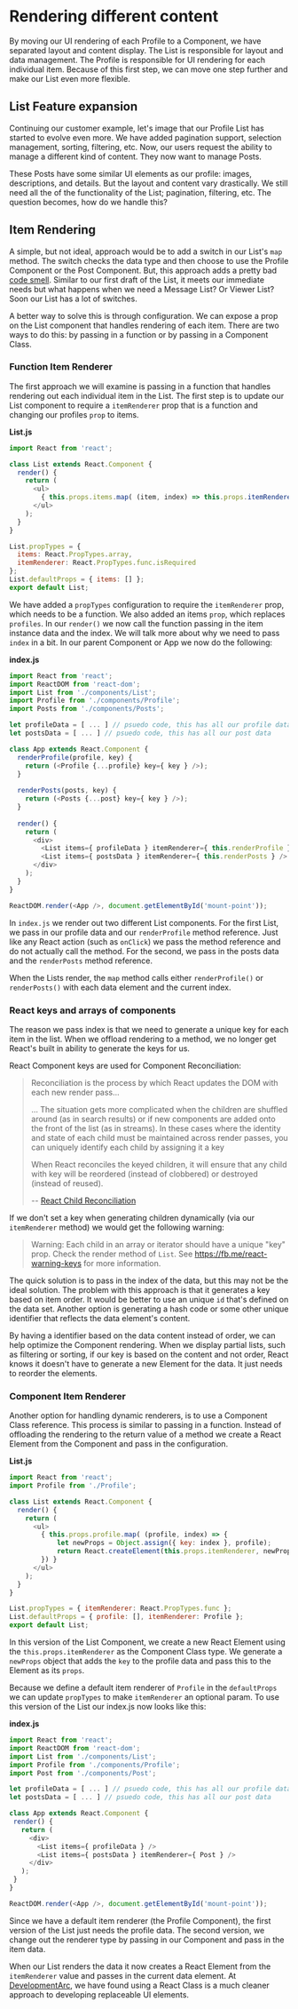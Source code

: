 # Rendering different content
 By moving our UI rendering of each Profile to a Component, we have separated layout and content display. The List is responsible for layout and data management. The Profile is responsible for UI rendering for each individual item. Because of this first step, we can move one step further and make our List even more flexible.
 
## List Feature expansion
 Continuing our customer example, let's image that our Profile List has started to evolve even more. We have added pagination support, selection management, sorting, filtering, etc. Now, our users request the ability to manage a different kind of content. They now want to manage Posts. 
 
 These Posts have some similar UI elements as our profile: images, descriptions, and details. But the layout and content vary drastically. We still need all the of the functionality of the List; pagination, filtering, etc. The question becomes, how do we handle this?
 
## Item Rendering
 A simple, but not ideal, approach would be to add a switch in our List's `map` method. The switch checks the data type and then choose to use the Profile Component or the Post Component. But, this approach adds a pretty bad [code smell](https://en.wikipedia.org/wiki/Code_smell). Similar to our first draft of the List, it meets our immediate needs but what happens when we need a Message List? Or Viewer List? Soon our List has a lot of switches.
 
 A better way to solve this is through configuration. We can expose a prop on the List component that handles rendering of each item. There are two ways to do this: by passing in a function or by passing in a Component Class.
 
### Function Item Renderer
 The first approach we will examine is passing in a function that handles rendering out each individual item in the List. The first step is to update our List component to require a `itemRenderer` prop that is a function and changing our profiles `prop` to items.
 
**List.js**
```javascript
import React from 'react';

class List extends React.Component {
  render() {
    return (
      <ul>
        { this.props.items.map( (item, index) => this.props.itemRenderer(item, index) ) }
      </ul>
    );
  }
}

List.propTypes = {
  items: React.PropTypes.array,
  itemRenderer: React.PropTypes.func.isRequired 
};
List.defaultProps = { items: [] };
export default List;
```

We have added a `propTypes` configuration to require the `itemRenderer` prop, which needs to be a function. We also added an items `prop`, which replaces `profiles`. In our `render()` we now call the function passing in the item instance data and the index. We will talk more about why we need to pass `index` in a bit. In our parent Component or App we now do the following:

**index.js**
```javascript
import React from 'react';
import ReactDOM from 'react-dom';
import List from './components/List';
import Profile from './components/Profile';
import Posts from './components/Posts';

let profileData = [ ... ] // psuedo code, this has all our profile data
let postsData = [ ... ] // psuedo code, this has all our post data

class App extends React.Component {
  renderProfile(profile, key) {
    return (<Profile {...profile} key={ key } />);
  }
  
  renderPosts(posts, key) {
    return (<Posts {...post} key={ key } />);
  }
  
  render() {
    return (
      <div>
        <List items={ profileData } itemRenderer={ this.renderProfile } />
        <List items={ postsData } itemRenderer={ this.renderPosts } />
      </div>
    );
  }
}

ReactDOM.render(<App />, document.getElementById('mount-point'));
```

In `index.js` we render out two different List components. For the first List, we pass in our profile data and our `renderProfile` method reference. Just like any React action (such as `onClick`) we pass the method reference and do not actually call the method. For the second, we pass in the posts data and the `renderPosts` method reference.

When the Lists render, the `map` method calls either `renderProfile()` or `renderPosts()` with each data element and the current index. 

### React keys and arrays of components
 The reason we pass index is that we need to generate a unique key for each item in the list. When we offload rendering to a method, we no longer get React's built in ability to generate the keys for us.

 React Component keys are used for Component Reconciliation: 
 
> Reconciliation is the process by which React updates the DOM with each new render pass...
> 
> ... The situation gets more complicated when the children are shuffled around (as in search results) or if new components are added onto the front of the list (as in streams). In these cases where the identity and state of each child must be maintained across render passes, you can uniquely identify each child by assigning it a key
>
> When React reconciles the keyed children, it will ensure that any child with key will be reordered (instead of clobbered) or destroyed (instead of reused).
> 
> -- [React Child Reconciliation](https://facebook.github.io/react/docs/multiple-components.html#child-reconciliation) 

If we don't set a key when generating children dynamically (via our `itemRenderer` method) we would get the following warning:

> Warning: Each child in an array or iterator should have a unique "key" prop. Check the render method of `List`. See https://fb.me/react-warning-keys for more information.

The quick solution is to pass in the index of the data, but this may not be the ideal solution. The problem with this approach is that it generates a key based on item order. It would be better to use an unique `id` that's defined on the data set. Another option is generating a hash code or some other unique identifier that reflects the data element's content.

By having a identifier based on the data content instead of order, we can help optimize the Component rendering. When we display partial lists, such as filtering or sorting, if our key is based on the content and not order, React knows it doesn't have to generate a new Element for the data. It just needs to reorder the elements.

### Component Item Renderer
 Another option for handling dynamic renderers, is to use a Component Class reference. This process is similar to passing in a function. Instead of offloading the rendering to the return value of a method we create a React Element from the Component and pass in the configuration.
 
 **List.js**
```javascript
import React from 'react';
import Profile from './Profile';

class List extends React.Component {
  render() {
    return (
      <ul>
        { this.props.profile.map( (profile, index) => {
            let newProps = Object.assign({ key: index }, profile);
            return React.createElement(this.props.itemRenderer, newProps);
        }) }
      </ul>
    );
  }
}

List.propTypes = { itemRenderer: React.PropTypes.func };
List.defaultProps = { profile: [], itemRenderer: Profile };
export default List; 
```
 
 In this version of the List Component, we create a new React Element using the `this.props.itemRenderer` as the Component Class type. We generate a `newProps` object that adds the `key` to the profile data and pass this to the Element as its `props`.
 
 Because we define a default item renderer of `Profile` in the `defaultProps` we can update `propTypes` to make `itemRenderer` an optional param. To use this version of the List our index.js now looks like this:
 
**index.js**
 ```javascript
import React from 'react';
import ReactDOM from 'react-dom';
import List from './components/List';
import Profile from './components/Profile';
import Post from './components/Post';

let profileData = [ ... ] // psuedo code, this has all our profile data
let postsData = [ ... ] // psuedo code, this has all our post data

class App extends React.Component { 
  render() {
    return (
      <div>
        <List items={ profileData } />
        <List items={ postsData } itemRenderer={ Post } />
      </div>
    );
  }
}

ReactDOM.render(<App />, document.getElementById('mount-point'));
```

Since we have a default item renderer (the Profile Component), the first version of the List just needs the profile data. The second version, we change out the renderer type by passing in our Component and pass in the item data.

When our List renders the data it now creates a React Element from the `itemRenderer` value and passes in the current data element. At [DevelopmentArc](http://developmentarc.com), we have found using a React Class is a much cleaner approach to developing replaceable UI elements.